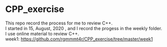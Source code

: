 # CPP_exercise
 This repo record the process for me to review C++.  
 I started in  15, August, 2020 , and I record the progess in the weekly folder.  
 I use online material to review C++.  
 week1: https://github.com/rgmmmt4r/CPP_exercise/tree/master/week1  


